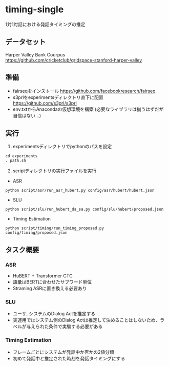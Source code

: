 # timing-single
 1対1対話における発話タイミングの推定

## データセット
 Harper Valley Bank Courpus  
 https://github.com/cricketclub/gridspace-stanford-harper-valley
 
## 準備
- fairseqをインストール https://github.com/facebookresearch/fairseq
- s3prlをexperimentsディレクトリ直下に配置 https://github.com/s3prl/s3prl
- env.txtからAnacondaの仮想環境を構築 (必要なライブラリは揃うはずだが自信はない...)

 
## 実行

1) experimentsディレクトリでpythonのパスを設定  
```
cd experiments
. path.sh
```

  
2) scriptディレクトリの実行ファイルを実行  
- ASR
```
python script/asr/run_asr_hubert.py config/asr/hubert/hubert.json
```
  
- SLU
```
python script/slu/run_hubert_da_sa.py config/slu/hubert/proposed.json
```
  
- Timing Estimation
```
python script/timing/run_timing_proposed.py config/timing/proposed.json
```

## タスク概要
### ASR
 - HuBERT + Transformer CTC 
 - 語彙はBERTに合わせたサブワード単位
 - Straming ASRに置き換える必要あり  
 
### SLU  
- ユーザ, システムのDialog Actを推定する
- 実運用ではシステム側のDialog Actは推定して決めることはしないため、ラベルが与えられた条件で実験する必要がある

### Timing Estimation
- フレームごとにシステムが発話中か否かの2値分類
- 初めて発話中と推定された時刻を発話タイミングにする


